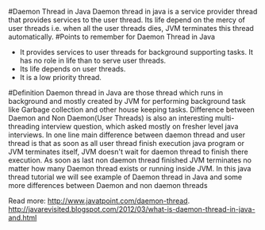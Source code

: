 #Daemon Thread in Java
Daemon thread in java is a service provider thread that provides services to the user thread. Its life depend on the mercy of user threads i.e. when all the user threads dies, JVM terminates this thread automatically.
#Points to remember for Daemon Thread in Java
* It provides services to user threads for background supporting tasks. It has no role in life than to serve user threads.
* Its life depends on user threads.
* It is a low priority thread.

#Definition
Daemon thread in Java are those thread which runs in background and mostly created by JVM for performing background task like Garbage collection and other house keeping tasks. Difference between Daemon and Non Daemon(User Threads)  is also an interesting multi-threading interview question, which asked mostly on fresher level java interviews. In one line main difference between daemon thread and user thread is that as soon as all user thread finish execution java program or JVM terminates itself, JVM doesn't wait for daemon thread to finish there execution. As soon as last non daemon thread finished JVM terminates no matter how many Daemon thread exists or running inside JVM. In this java thread tutorial we will see example of Daemon thread in Java and some more differences between Daemon and non daemon threads

Read more: 
http://www.javatpoint.com/daemon-thread.
http://javarevisited.blogspot.com/2012/03/what-is-daemon-thread-in-java-and.html
